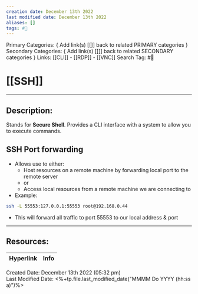 ```yaml
---
creation date: December 13th 2022
last modified date: December 13th 2022
aliases: []
tags: #📕
---
```


Primary Categories: { Add link(s) [[]] back to related PRIMARY categories }
Secondary Categories:  { Add link(s) [[]] back to related SECONDARY categories }
Links: [[CLI]] - [[RDP]] - [[VNC]]
Search Tag: #📕  

# [[SSH]]  
___

## Description:  
Stands for **Secure Shell**. Provides a CLI interface with a system to allow you to execute commands.

## SSH Port forwarding
- Allows use to either: 
	- Host resources on a remote machine by forwarding local port to the remote server
	- or
	- Access local resources from a remote machine we are connecting to
- Example:
```bash
ssh -L 55553:127.0.0.1:55553 root@192.168.0.44
```
- This will forward all traffic to port 55553 to our local address & port


___

## Resources:

| Hyperlink | Info |
| --------- | ---- |


Created Date: December 13th 2022 (05:32 pm)  
Last Modified Date: <%+tp.file.last_modified_date("MMMM Do YYYY (hh:ss a)")%>
